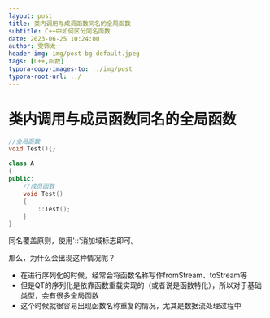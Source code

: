 ```yaml
---
layout: post
title: 类内调用与成员函数同名的全局函数
subtitle: C++中如何区分同名函数
date: 2023-06-25 10:24:00
author: 雯饰太一
header-img: img/post-bg-default.jpeg
tags: [C++,函数]
typora-copy-images-to: ../img/post
typora-root-url: ../
---
```


# 类内调用与成员函数同名的全局函数

```cpp
//全局函数
void Test(){}

class A
{
public:
    //成员函数
	void Test()
	{
		::Test();
	}
}
```

同名覆盖原则，使用'::'消加域标志即可。

那么，为什么会出现这种情况呢？

- 在进行序列化的时候，经常会将函数名称写作fromStream、toStream等
- 但是QT的序列化是依靠函数重载实现的（或者说是函数特化），所以对于基础类型，会有很多全局函数
- 这个时候就很容易出现函数名称重复的情况，尤其是数据流处理过程中